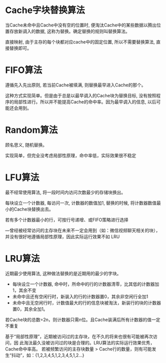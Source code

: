 # Cache字块替换算法

当Cache未命中且Cache中没有空的位置时, 便淘汰Cache中的某些数据以腾出位置存放新调入的数据, 这称为替换。确定替换的规则叫替换算法。

直接映射, 由于主存的每个块都对应cache中的固定位置, 所以不需要替换算法, 直接替换即可。

# FIFO算法

遵循先入先出原则, 若当前Cache被填满, 则替换最早进入Cache的那个。

这种方式实现简单。但是由于总是以最早调入的Cache块为替换目标, 没有按照程序的局部性进行。所以并不能提高Cache的命中率。因为最早调入的信息, 以后可能还会用到。

# Random算法

顾名思义, 随机替换。

实现简单，但完全没考虑局部性原理，命中率低，实际效果很不稳定

# LFU算法

最不经常使用算法, 将一段时间内访问次数最少的存储块换出。

每块设立一个计数器, 每访问一次, 计数器的数值加1, 替换的时候, 将计数器数值最小的Cache块替换出去。

若有多个计数器最小的行，可按行号递增、或FIFO策略进行选择

—曾经被经常访问的主存块在未来不一定会用到（如：微信视频聊天相关的块），
并没有很好地遵循局部性原理，因此实际运行效果不如 LRU

# LRU算法

近期最少使用算法, 这种做法替换的是近期用的最少的字块。

- 每块设立一个计数器, 命中时，所命中的行的计数器清零，比其低的计数器加1，其余不变
- 未命中且还有空闲行时，新装入的行的计数器置0，其余非空闲行全加1
- 未命中且无空闲行时，计数值最大的行的信息块被淘汰，新装行的块的计数器置0，其余全加1。

若Cache块的总数=2n，则计数器只需n位。且Cache装满后所有计数器的值一定不重复

基于“局部性原理”，近期被访问过的主存块，在不久的将来也很有可能被再次访问，因
此淘汰最久没被访问过的块是合理的。LRU算法的实际运行效果优秀，Cache命中率高。
若被频繁访问的主存块数量 > Cache行的数量，则有可能发生“抖动”，如：{1,2,3,4,5,1,2,3,4,5,1,2…}
